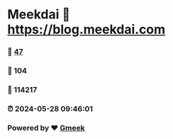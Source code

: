 # Meekdai :link: https://blog.meekdai.com 
### :page_facing_up: [47](https://blog.meekdai.com/tag.html) 
### :speech_balloon: 104 
### :hibiscus: 114217 
### :alarm_clock: 2024-05-28 09:46:01 
### Powered by :heart: [Gmeek](https://github.com/Meekdai/Gmeek)
